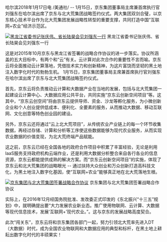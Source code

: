 哈尔滨2018年1月17日电 /美通社/ -- 1月15日，京东集团董事局主席兼首席执行官刘强东在哈尔滨出席了京东与北大荒集团战略签约仪式。两大集团双剑合璧，以京东核心技术平台作为北大荒集团发展战略性转型的重要支撑，共同打造中国“互联网+农业”经济示范区。

[![黑龙江省委书记张庆伟、省长陆昊会见刘强东一行](http://photos.prnasia.com/prnvar/20180117/2034422-1-b "黑龙江省委书记张庆伟、省长陆昊会见刘强东一行")](https://photos.prnasia.com/prnh/20180117/2034422-1-b)
黑龙江省委书记张庆伟、省长陆昊会见刘强东一行

这是对2015年10月京东与黑龙江省签署的战略合作协议的进一步落实。协议所涵盖的五大目标中，有两个和“云”有关。云计算对此次合作的重要性不言而喻。京东云将全面推动云计算落地，凭借技术实力和创新精神，为这片富饶而坚韧的黑土地注入数字化时代的勃勃生机。
1月15日，京东集团董事局主席兼首席执行官刘强东在哈尔滨出席了京东与北大荒集团战略签约仪式。

首先，京东云将负责推动云计算和大数据产业在当地的发展，包括与北大荒集团一起建设云计算中心、大数据应用公共平台，共同实施“京东云创新空间项目”等。这其中，“京东云创空间”将由京东云提供导师、资金、沙龙等孵化服务，为小微创新企业和个人创业提供低成本、便利化、全要素的服务，从而推动大数据、移动互联网、文化创意等特色创业园的建设。

另外，京东云还将通过“云上北大荒项目”，从传统农业产业链上的每一个环节收集数据，再经过存储、计算和分析等工序使这些数据能够为现代农业服务，从而实现农业数据的价值变现，为北大荒终端产品赋能。

这之前，京东云已经在全国各地的政府合作项目中积累了丰富经验，无论是利用IaaS服务支持政府机构云端作业，还是利用大数据分析整合来自各行各业的信息资源，京东云都能提供成熟的解决方案。而“京东云创新空间项目”的实施，体现了京东云和北大荒集团的战略眼光 -- 通过扶持大众创业和万众创新打造高科技文化，为黑土地注入数字化基因，使“互联网+农业”能够真正地在北大荒落地生根。

[![京东集团与北大荒集团签署战略合作协议](http://photos.prnasia.com/prnvar/20180117/2034422-1-a "京东集团与北大荒集团签署战略合作协议")](https://photos.prnasia.com/prnh/20180117/2034422-1-a)
京东集团与北大荒集团签署战略合作协议

实际上，在2016年12月经国务院批准、发改委正式印发的《东北振兴“十三五”规划》中，就明确提出要“大力发展农业新业态。推广使用物联网、云计算、大数据等现代信息技术，发展‘互联网+’现代农业。”。这与京东的发展战略高度契合。

此次“闯关东”，京东云将和京东集团各部门一起，努力引领北大荒率先进入DT（大数据）时代，成为全国农业物联网和大数据应用的典型和标杆，在黑土地上耕耘出数字化时代的丰硕果实！